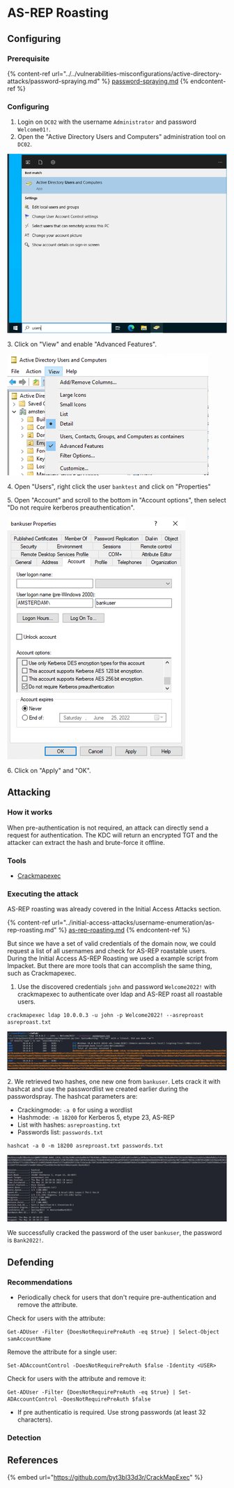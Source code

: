 # AS-REP Roasting

## Configuring

### Prerequisite&#x20;

{% content-ref url="../../vulnerabilities-misconfigurations/active-directory-attacks/password-spraying.md" %}
[password-spraying.md](../../vulnerabilities-misconfigurations/active-directory-attacks/password-spraying.md)
{% endcontent-ref %}

### Configuring

1. Login on `DC02` with the username `Administrator` and password `Welcome01!`.
2. Open the "Active Directory Users and Computers" administration tool on `DC02`.

![](<../../.gitbook/assets/image (34) (1) (1) (1) (1).png>)

3\. Click on "View" and enable "Advanced Features".

![](<../../.gitbook/assets/image (13) (1) (1) (1) (1).png>)

4\. Open "Users", right click the user `banktest` and click on "Properties"

5\. Open "Account" and scroll to the bottom in "Account options", then select "Do not require kerberos preauthentication".

![](<../../.gitbook/assets/image (45) (1) (1).png>)

6\. Click on "Apply" and "OK".

## Attacking

### How it works

When pre-authentication is not required, an attack can directly send a request for authentication. The KDC will return an encrypted TGT and the attacker can extract the hash and brute-force it offline.

### Tools

* [Crackmapexec](https://github.com/byt3bl33d3r/CrackMapExec)

### Executing the attack

AS-REP roasting was already covered in the Initial Access Attacks section.&#x20;

{% content-ref url="../initial-access-attacks/username-enumeration/as-rep-roasting.md" %}
[as-rep-roasting.md](../initial-access-attacks/username-enumeration/as-rep-roasting.md)
{% endcontent-ref %}

But since we have a set of valid credentials of the domain now, we could request a list of all usernames and check for AS-REP roastable users. During the Initial Access AS-REP Roasting we used a example script from Impacket. But there are more tools that can accomplish the same thing, such as Crackmapexec.

1. Use the discovered credentials `john` and password `Welcome2022!` with crackmapexec to authenticate over ldap and AS-REP roast all roastable users.

```
crackmapexec ldap 10.0.0.3 -u john -p Welcome2022! --asreproast asreproast.txt
```

![](<../../.gitbook/assets/image (60) (1).png>)

2\. We retrieved two hashes, one new one from `bankuser`. Lets crack it with hashcat and use the passwordlist we created earlier during the passwordspray. The hashcat parameters are:

* Crackingmode: `-a 0` for using a wordlist
* Hashmode: `-m 18200` for Kerberos 5, etype 23, AS-REP
* List with hashes: `asreproasting.txt`
* Passwords list: `passwords.txt`

```
hashcat -a 0 -m 18200 asreproast.txt passwords.txt
```

![](<../../.gitbook/assets/image (55) (1) (1) (1).png>)

We successfully cracked the password of the user `bankuser`, the password is `Bank2022!`.

## Defending

### Recommendations

* Periodically check for users that don't require pre-authentication and remove the attribute.

Check for users with the attribute:

```
Get-ADUser -Filter {DoesNotRequirePreAuth -eq $true} | Select-Object samAccountName
```

Remove the attribute for a single user:

```
Set-ADAccountControl -DoesNotRequirePreAuth $false -Identity <USER>
```

Check for users with the attribute and remove it:

```
Get-ADUser -Filter {DoesNotRequirePreAuth -eq $true} | Set-ADAccountControl -DoesNotRequirePreAuth $false
```

* If pre authenticatio is required. Use strong passwords (at least 32 characters).

### Detection



## References

{% embed url="https://github.com/byt3bl33d3r/CrackMapExec" %}

